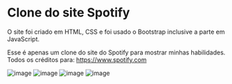 # Clone do site Spotify

O site foi criado em HTML, CSS e foi usado o Bootstrap inclusive a parte em JavaScript.

Esse é apenas um clone do site do Spotify para mostrar minhas habilidades. Todos os créditos para: https://www.spotify.com

![image](https://user-images.githubusercontent.com/83486074/132548902-e43bbe32-8367-4b1f-bb38-1b140870268f.png)
![image](https://user-images.githubusercontent.com/83486074/132548952-92a4a27b-8e22-4176-8136-514a6becac55.png)
![image](https://user-images.githubusercontent.com/83486074/132548989-0d6b08b6-576c-4890-b674-4749fa5e1a41.png)
![image](https://user-images.githubusercontent.com/83486074/132549005-326c9c55-86f8-4dca-b225-03fd59071772.png)

